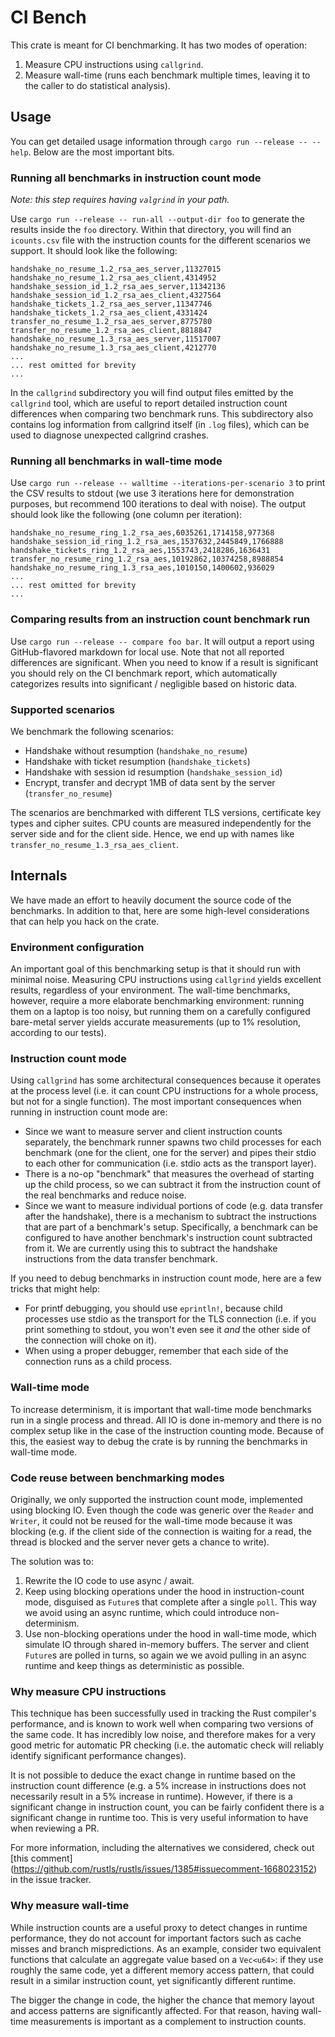 # CI Bench

This crate is meant for CI benchmarking. It has two modes of operation:

1. Measure CPU instructions using `callgrind`.
2. Measure wall-time (runs each benchmark multiple times, leaving it to the caller to do statistical
   analysis).

## Usage

You can get detailed usage information through `cargo run --release -- --help`. Below are the most
important bits.

### Running all benchmarks in instruction count mode

_Note: this step requires having `valgrind` in your path._

Use `cargo run --release -- run-all --output-dir foo` to generate the results inside the `foo`
directory. Within that directory, you will find an `icounts.csv` file with the instruction counts
for the different scenarios we support. It should look like the following:

```csv
handshake_no_resume_1.2_rsa_aes_server,11327015
handshake_no_resume_1.2_rsa_aes_client,4314952
handshake_session_id_1.2_rsa_aes_server,11342136
handshake_session_id_1.2_rsa_aes_client,4327564
handshake_tickets_1.2_rsa_aes_server,11347746
handshake_tickets_1.2_rsa_aes_client,4331424
transfer_no_resume_1.2_rsa_aes_server,8775780
transfer_no_resume_1.2_rsa_aes_client,8818847
handshake_no_resume_1.3_rsa_aes_server,11517007
handshake_no_resume_1.3_rsa_aes_client,4212770
...
... rest omitted for brevity
...
```

In the `callgrind` subdirectory you will find output files emitted by the `callgrind` tool, which
are useful to report detailed instruction count differences when comparing two benchmark runs. This
subdirectory also contains log information from callgrind itself (in `.log` files), which can be
used to diagnose unexpected callgrind crashes.

### Running all benchmarks in wall-time mode

Use `cargo run --release -- walltime --iterations-per-scenario 3` to print the CSV results to stdout
(we use 3 iterations here for demonstration purposes, but recommend 100 iterations to deal with
noise). The output should look like the following (one column per iteration):

```csv
handshake_no_resume_ring_1.2_rsa_aes,6035261,1714158,977368
handshake_session_id_ring_1.2_rsa_aes,1537632,2445849,1766888
handshake_tickets_ring_1.2_rsa_aes,1553743,2418286,1636431
transfer_no_resume_ring_1.2_rsa_aes,10192862,10374258,8988854
handshake_no_resume_ring_1.3_rsa_aes,1010150,1400602,936029
...
... rest omitted for brevity
...
```

### Comparing results from an instruction count benchmark run

Use `cargo run --release -- compare foo bar`. It will output a report using GitHub-flavored markdown
for local use. Note that not all reported differences are significant. When you need to know if a
result is significant you should rely on the CI benchmark report, which automatically categorizes
results into significant / negligible based on historic data.

### Supported scenarios

We benchmark the following scenarios:

- Handshake without resumption (`handshake_no_resume`)
- Handshake with ticket resumption (`handshake_tickets`)
- Handshake with session id resumption (`handshake_session_id`)
- Encrypt, transfer and decrypt 1MB of data sent by the server
  (`transfer_no_resume`)

The scenarios are benchmarked with different TLS versions, certificate key types and cipher suites.
CPU counts are measured independently for the server side and for the client side. Hence, we end up
with names like `transfer_no_resume_1.3_rsa_aes_client`.

## Internals

We have made an effort to heavily document the source code of the benchmarks. In addition to that,
here are some high-level considerations that can help you hack on the crate.

### Environment configuration

An important goal of this benchmarking setup is that it should run with minimal noise. Measuring CPU
instructions using `callgrind` yields excellent results, regardless of your environment. The
wall-time benchmarks, however, require a more elaborate benchmarking environment: running them on a
laptop is too noisy, but running them on a carefully configured bare-metal server yields accurate
measurements (up to 1% resolution, according to our tests).

### Instruction count mode

Using `callgrind` has some architectural consequences because it operates at the process level
(i.e. it can count CPU instructions for a whole process, but not for a single function). The most
important consequences when running in instruction count mode are:

- Since we want to measure server and client instruction counts separately, the benchmark runner
  spawns two child processes for each benchmark (one for the client, one for the server) and pipes
  their stdio to each other for communication (i.e. stdio acts as the transport layer).
- There is a no-op "benchmark" that measures the overhead of starting up the child process, so
  we can subtract it from the instruction count of the real benchmarks and reduce noise.
- Since we want to measure individual portions of code (e.g. data transfer after the handshake),
  there is a mechanism to subtract the instructions that are part of a benchmark's setup.
  Specifically, a benchmark can be configured to have another benchmark's instruction count
  subtracted from it. We are currently using this to subtract the handshake instructions from the
  data transfer benchmark.

If you need to debug benchmarks in instruction count mode, here are a few tricks that might help:

- For printf debugging, you should use `eprintln!`, because child processes use stdio as the
  transport for the TLS connection (i.e. if you print something to stdout, you won't even see it
  _and_ the other side of the connection will choke on it).
- When using a proper debugger, remember that each side of the connection runs as a child process.

### Wall-time mode

To increase determinism, it is important that wall-time mode benchmarks run in a single process and
thread. All IO is done in-memory and there is no complex setup like in the case of the instruction
counting mode. Because of this, the easiest way to debug the crate is by running the benchmarks in
wall-time mode.

### Code reuse between benchmarking modes

Originally, we only supported the instruction count mode, implemented using blocking IO. Even though
the code was generic over the `Reader` and `Writer`, it could not be reused for the wall-time mode
because it was blocking (e.g. if the client side of the connection is waiting for a read, the thread
is blocked and the server never gets a chance to write).

The solution was to:

1. Rewrite the IO code to use async / await.
2. Keep using blocking operations under the hood in instruction-count mode, disguised as `Future`s
   that complete after a single `poll`. This way we avoid using an async runtime, which could
   introduce non-determinism.
3. Use non-blocking operations under the hood in wall-time mode, which simulate IO through shared
   in-memory buffers. The server and client `Future`s are polled in turns, so again we we avoid
   pulling in an async runtime and keep things as deterministic as possible.

### Why measure CPU instructions

This technique has been successfully used in tracking the Rust compiler's performance, and is
known to work well when comparing two versions of the same code. It has incredibly low noise,
and therefore makes for a very good metric for automatic PR checking (i.e. the automatic check
will reliably identify significant performance changes).

It is not possible to deduce the exact change in runtime based on the instruction count
difference (e.g. a 5% increase in instructions does not necessarily result in a 5% increase in
runtime). However, if there is a significant change in instruction count, you can be fairly
confident there is a significant change in runtime too. This is very useful information to have
when reviewing a PR.

For more information, including the alternatives we considered, check out [this comment]
(https://github.com/rustls/rustls/issues/1385#issuecomment-1668023152) in the issue tracker.

### Why measure wall-time

While instruction counts are a useful proxy to detect changes in runtime performance, they do not
account for important factors such as cache misses and branch mispredictions. As an example,
consider two equivalent functions that calculate an aggregate value based on a `Vec<u64>`: if they
use roughly the same code, yet a different memory access pattern, that could result in a similar
instruction count, yet significantly different runtime.

The bigger the change in code, the higher the chance that memory layout and access patterns are
significantly affected. For that reason, having wall-time measurements is important as a complement
to instruction counts.
